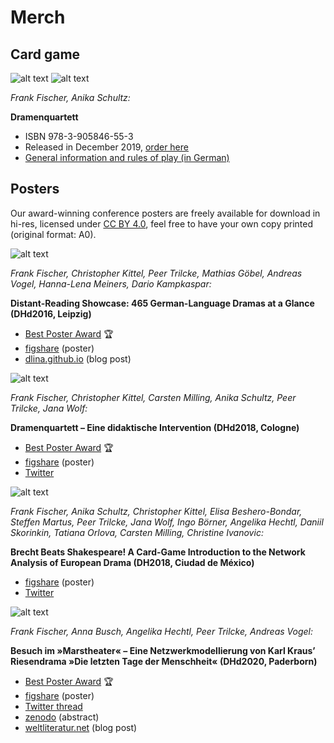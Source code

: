 # Merch 

## Card game

![alt text](http://www.etkbooks.com/wp-content/uploads/9783905846553_front.jpg)
![alt text](http://www.etkbooks.com/wp-content/uploads/9783905846553_back.jpg)

*Frank Fischer, Anika Schultz:*

**Dramenquartett**

* ISBN 978-3-905846-55-3
* Released in December 2019, [order here](http://www.etkbooks.com/dramenquartett/)
* [General information and rules of play (in German)](https://dramenquartett.github.io/)

## Posters

Our award-winning conference posters are freely available for download in hi-res, licensed under [CC BY 4.0](https://creativecommons.org/licenses/by/4.0/), feel free to have your own copy printed (original format: A0).

![alt text](https://lehkost.github.io/posters/distant-reading-showcase-dhd2016.jpg)

*Frank Fischer, Christopher Kittel, Peer Trilcke, Mathias Göbel, Andreas Vogel, Hanna-Lena Meiners, Dario Kampkaspar:*

**Distant-Reading Showcase: 465 German-Language Dramas at a Glance (DHd2016, Leipzig)**

* [Best Poster Award](http://dig-hum.de/gewinner-des-posterawards-2016) 🏆
* [figshare](https://doi.org/10.6084/m9.figshare.3101203) (poster)
* [dlina.github.io](https://dlina.github.io/Distant-Reading-Showcase-Poster-DHd2016-Leipzig/) (blog post)


![alt text](https://lehkost.github.io/posters/dramenquartett-dhd2018.jpg)

*Frank Fischer, Christopher Kittel, Carsten Milling, Anika Schultz, Peer Trilcke, Jana Wolf:*

**Dramenquartett – Eine didaktische Intervention (DHd2018, Cologne)**

* [Best Poster Award](https://texperimentales.hypotheses.org/2462#Preisverleihung) 🏆
* [figshare](https://doi.org/10.6084/m9.figshare.5926363) (poster)
* [Twitter](https://twitter.com/umblaetterer/status/969219085585313792)


![alt text](https://lehkost.github.io/posters/brecht-beats-shakespeare-dh2018.jpg)

*Frank Fischer, Anika Schultz, Christopher Kittel, Elisa Beshero-Bondar, Steffen Martus, Peer Trilcke, Jana Wolf, Ingo Börner, Angelika Hechtl, Daniil Skorinkin, Tatiana Orlova, Carsten Milling, Christine Ivanovic:*

**Brecht Beats Shakespeare! A Card-Game Introduction to the Network Analysis of European Drama (DH2018, Ciudad de México)**

* [figshare](https://doi.org/10.6084/m9.figshare.6667424) (poster)
* [Twitter](https://twitter.com/umblaetterer/status/1012048790730223621)

![alt text](https://lehkost.github.io/posters/marstheater-dhd2020.jpg)

*Frank Fischer, Anna Busch, Angelika Hechtl, Peer Trilcke, Andreas Vogel:*

**Besuch im »Marstheater« – Eine Netzwerkmodellierung von Karl Kraus’ Riesendrama »Die letzten Tage der Menschheit« (DHd2020, Paderborn)**

* [Best Poster Award](https://dig-hum.de/dhd-awards) 🏆
* [figshare](https://doi.org/10.6084/m9.figshare.11917902) (poster)
* [Twitter thread](https://twitter.com/umblaetterer/status/1235556225128886277)
* [zenodo](https://zenodo.org/record/3666690/preview/2020_DHd_BookOfAbstracts-web.pdf#page=280) (abstract)
* [weltliteratur.net](https://weltliteratur.net/theatre-on-mars/) (blog post)
